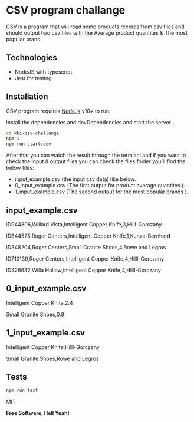 # CSV program challange

CSV is a program that will read some products records from csv files and should output two csv files with the Average product quantites &  The most popular brand.

## Technologies

- NodeJS with typescript
- Jest for testing



## Installation

CSV program requires [Node.js](https://nodejs.org/) v10+ to run.

Install the dependencies and devDependencies and start the server.

```sh
cd kbi-csv-challange
npm i
npm run start:dev
```
After that you can watch the result through the termianl and if you want to check the input & output files you can check the files folder you'll find the below files:
 - input_example.csv (the input csv data) like below.
 - 0_input_example.csv (The first output for product average quantites ).
 - 1_input_example.csv (The second output for the most popular brands ).

## input_example.csv

ID944806,Willard Vista,Intelligent Copper Knife,3,Hilll-Gorczany

ID644525,Roger Centers,Intelligent Copper Knife,1,Kunze-Bernhard

ID348204,Roger Centers,Small Granite Shoes,4,Rowe and Legros

ID710139,Roger Centers,Intelligent Copper Knife,4,Hilll-Gorczany

ID426632,Willa Hollow,Intelligent Copper Knife,4,Hilll-Gorczany

## 0_input_example.csv

Intelligent Copper Knife,2.4

Small Granite Shoes,0.8

## 1_input_example.csv

Intelligent Copper Knife,Hilll-Gorczany

Small Granite Shoes,Rowe and Legros

## Tests 
```sh
npm run test
```


MIT

**Free Software, Hell Yeah!**



